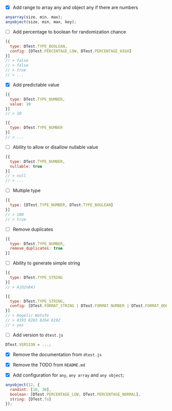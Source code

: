 - [x] Add range to array any and object any if there are numbers

```js
anyarray(size, min, max);
anyobject(size, min, max, key);
```

- [ ] Add percentage to boolean for randomization chance

```js
[{
  type: DTest.TYPE_BOOLEAN,
  config: [DTest.PERCENTAGE_LOW, DTest.PERCENTAGE_HIGH]
}]
// > false
// > false
// > true
// > ...
```

- [x] Add predictable value

```js
[{
  type: DTest.TYPE_NUMBER,
  value: 10
}]
// > 10

[{
  type: DTest.TYPE_NUMBER
}]
// > ...
```

- [ ] Ability to allow or disallow nullable value

```js
[{
  type: DTest.TYPE_NUMBER,
  nullable: true
}]
// > null
// > ...
```

- [ ] Multiple type

```js
[{
  type: [DTest.TYPE_NUMBER, DTest.TYPE_BOOLEAN]
}]
// > 100
// > true
```

- [ ] Remove duplicates
```js
[{
  type: DTest.TYPE_NUMBER,
  remove_duplicates: true
}]
```

- [ ] Ability to generate simple string
```js
[{
  type: DTest.TYPE_STRING
}]
// > AjO2n84J

[{
  type: DTest.TYPE_STRING,
  config: [DTest.FORMAT_STRING | DTest.FORMAT_NUMBER | DTest.FORMAT_BOOLEAN]
}]
// > Hogelir Watufe
// > 0193 8263 8264 6192
// > yes
```

- [ ] Add version to `dtest.js`
```js
DTest.VERSION = ...;
```

- [x] Remove the documentation from `dtest.js`
- [x] Remove the TODO from `README.md`

- [x] Add configuration for `any`, `any array` and `any object`;
```js
anyobject(12, {
  randint: [10, 30],
  boolean: [DTest.PERCENTAGE_LOW, DTest.PERCENTAGE_NORMAL],
  string: [DTest.fo]
});
```